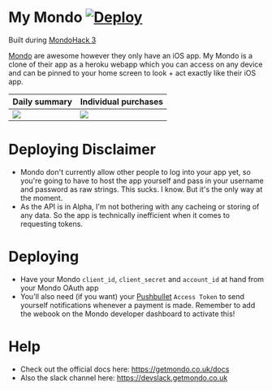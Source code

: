 # My Mondo [![Deploy](https://www.herokucdn.com/deploy/button.svg)](https://heroku.com/deploy?template=https://github.com/Manoj-nathwani/my-mondo)

Built during [MondoHack 3](https://attending.io/events/mondohack-3)

[Mondo](https://getmondo.co.uk) are awesome however they only have an iOS app. My Mondo is a clone of their app as a heroku webapp which you can access on any device and can be pinned to your home screen to look + act exactly like their iOS app.

Daily summary | Individual purchases
----- | -----
![](http://i.imgur.com/8jUu3K2.jpg) | ![](http://i.imgur.com/E0F0ZfL.jpg)

# Deploying Disclaimer
- Mondo don't currently allow other people to log into your app yet, so you're going to have to host the app yourself and pass in your username and password as raw strings. This sucks. I know. But it's the only way at the moment.
- As the API is in Alpha, I'm not bothering with any cacheing or storing of any data. So the app is technically inefficient when it comes to requesting tokens.

# Deploying
- Have your Mondo `client_id`, `client_secret` and `account_id` at hand from your Mondo OAuth app
- You'll also need (if you want) your [Pushbullet](https://www.pushbullet.com) `Access Token` to send yourself notifications whenever a payment is made. Remember to add the webook on the Mondo developer dashboard to activate this!

# Help
- Check out the official docs here: https://getmondo.co.uk/docs
- Also the slack channel here: https://devslack.getmondo.co.uk
